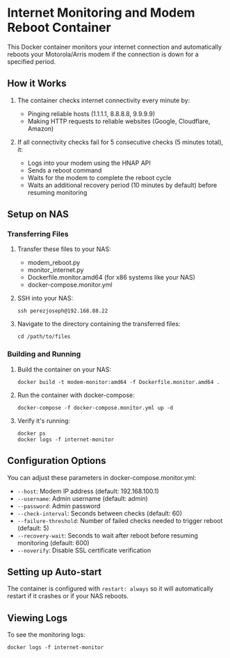 # Internet Monitoring and Modem Reboot Container

This Docker container monitors your internet connection and automatically reboots your Motorola/Arris modem if the connection is down for a specified period.

## How it Works

1. The container checks internet connectivity every minute by:
   - Pinging reliable hosts (1.1.1.1, 8.8.8.8, 9.9.9.9)
   - Making HTTP requests to reliable websites (Google, Cloudflare, Amazon)

2. If all connectivity checks fail for 5 consecutive checks (5 minutes total), it:
   - Logs into your modem using the HNAP API
   - Sends a reboot command
   - Waits for the modem to complete the reboot cycle
   - Waits an additional recovery period (10 minutes by default) before resuming monitoring

## Setup on NAS

### Transferring Files

1. Transfer these files to your NAS:
   - modem_reboot.py
   - monitor_internet.py
   - Dockerfile.monitor.amd64 (for x86 systems like your NAS)
   - docker-compose.monitor.yml

2. SSH into your NAS: 
   ```
   ssh perezjoseph@192.168.88.22
   ```

3. Navigate to the directory containing the transferred files:
   ```
   cd /path/to/files
   ```

### Building and Running

1. Build the container on your NAS:
   ```
   docker build -t modem-monitor:amd64 -f Dockerfile.monitor.amd64 .
   ```

2. Run the container with docker-compose:
   ```
   docker-compose -f docker-compose.monitor.yml up -d
   ```

3. Verify it's running:
   ```
   docker ps
   docker logs -f internet-monitor
   ```

## Configuration Options

You can adjust these parameters in docker-compose.monitor.yml:

- `--host`: Modem IP address (default: 192.168.100.1)
- `--username`: Admin username (default: admin)
- `--password`: Admin password
- `--check-interval`: Seconds between checks (default: 60)
- `--failure-threshold`: Number of failed checks needed to trigger reboot (default: 5)
- `--recovery-wait`: Seconds to wait after reboot before resuming monitoring (default: 600)
- `--noverify`: Disable SSL certificate verification

## Setting up Auto-start

The container is configured with `restart: always` so it will automatically restart if it crashes or if your NAS reboots.

## Viewing Logs

To see the monitoring logs:
```
docker logs -f internet-monitor
```